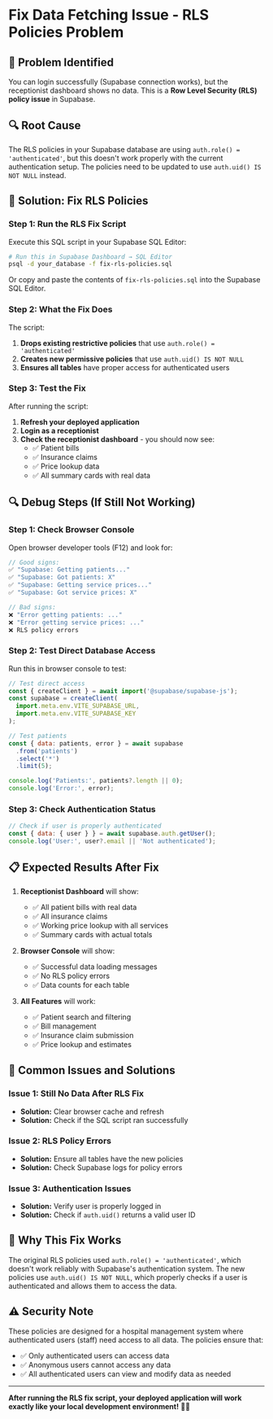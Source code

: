 # Fix Data Fetching Issue - RLS Policies Problem

## 🚨 **Problem Identified**

You can login successfully (Supabase connection works), but the receptionist dashboard shows no data. This is a **Row Level Security (RLS) policy issue** in Supabase.

## 🔍 **Root Cause**

The RLS policies in your Supabase database are using `auth.role() = 'authenticated'`, but this doesn't work properly with the current authentication setup. The policies need to be updated to use `auth.uid() IS NOT NULL` instead.

## 🔧 **Solution: Fix RLS Policies**

### **Step 1: Run the RLS Fix Script**

Execute this SQL script in your Supabase SQL Editor:

```bash
# Run this in Supabase Dashboard → SQL Editor
psql -d your_database -f fix-rls-policies.sql
```

Or copy and paste the contents of `fix-rls-policies.sql` into the Supabase SQL Editor.

### **Step 2: What the Fix Does**

The script:
1. **Drops existing restrictive policies** that use `auth.role() = 'authenticated'`
2. **Creates new permissive policies** that use `auth.uid() IS NOT NULL`
3. **Ensures all tables** have proper access for authenticated users

### **Step 3: Test the Fix**

After running the script:

1. **Refresh your deployed application**
2. **Login as a receptionist**
3. **Check the receptionist dashboard** - you should now see:
   - ✅ Patient bills
   - ✅ Insurance claims
   - ✅ Price lookup data
   - ✅ All summary cards with real data

## 🔍 **Debug Steps (If Still Not Working)**

### **Step 1: Check Browser Console**

Open browser developer tools (F12) and look for:

```javascript
// Good signs:
✅ "Supabase: Getting patients..."
✅ "Supabase: Got patients: X"
✅ "Supabase: Getting service prices..."
✅ "Supabase: Got service prices: X"

// Bad signs:
❌ "Error getting patients: ..."
❌ "Error getting service prices: ..."
❌ RLS policy errors
```

### **Step 2: Test Direct Database Access**

Run this in browser console to test:

```javascript
// Test direct access
const { createClient } = await import('@supabase/supabase-js');
const supabase = createClient(
  import.meta.env.VITE_SUPABASE_URL,
  import.meta.env.VITE_SUPABASE_KEY
);

// Test patients
const { data: patients, error } = await supabase
  .from('patients')
  .select('*')
  .limit(5);

console.log('Patients:', patients?.length || 0);
console.log('Error:', error);
```

### **Step 3: Check Authentication Status**

```javascript
// Check if user is properly authenticated
const { data: { user } } = await supabase.auth.getUser();
console.log('User:', user?.email || 'Not authenticated');
```

## 📋 **Expected Results After Fix**

1. **Receptionist Dashboard** will show:
   - ✅ All patient bills with real data
   - ✅ All insurance claims
   - ✅ Working price lookup with all services
   - ✅ Summary cards with actual totals

2. **Browser Console** will show:
   - ✅ Successful data loading messages
   - ✅ No RLS policy errors
   - ✅ Data counts for each table

3. **All Features** will work:
   - ✅ Patient search and filtering
   - ✅ Bill management
   - ✅ Insurance claim submission
   - ✅ Price lookup and estimates

## 🚨 **Common Issues and Solutions**

### **Issue 1: Still No Data After RLS Fix**
- **Solution:** Clear browser cache and refresh
- **Solution:** Check if the SQL script ran successfully

### **Issue 2: RLS Policy Errors**
- **Solution:** Ensure all tables have the new policies
- **Solution:** Check Supabase logs for policy errors

### **Issue 3: Authentication Issues**
- **Solution:** Verify user is properly logged in
- **Solution:** Check if `auth.uid()` returns a valid user ID

## 🎯 **Why This Fix Works**

The original RLS policies used `auth.role() = 'authenticated'`, which doesn't work reliably with Supabase's authentication system. The new policies use `auth.uid() IS NOT NULL`, which properly checks if a user is authenticated and allows them to access the data.

## ⚠️ **Security Note**

These policies are designed for a hospital management system where authenticated users (staff) need access to all data. The policies ensure that:
- ✅ Only authenticated users can access data
- ✅ Anonymous users cannot access any data
- ✅ All authenticated users can view and modify data as needed

---

**After running the RLS fix script, your deployed application will work exactly like your local development environment!** 🏥✅
